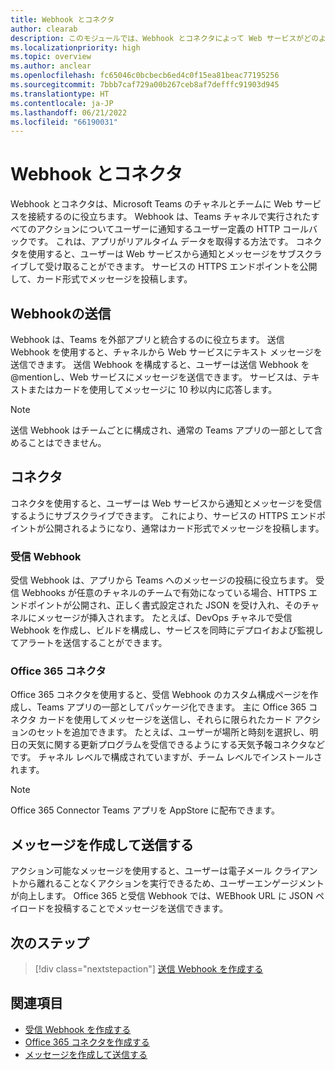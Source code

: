 ```yaml
---
title: Webhook とコネクタ
author: clearab
description: このモジュールでは、Webhook とコネクタによって Web サービスがどのように Teams クライアントに接続されるかについて説明します。
ms.localizationpriority: high
ms.topic: overview
ms.author: anclear
ms.openlocfilehash: fc65046c0bcbecb6ed4c0f15ea81beac77195256
ms.sourcegitcommit: 7bbb7caf729a00b267ceb8af7defffc91903d945
ms.translationtype: HT
ms.contentlocale: ja-JP
ms.lasthandoff: 06/21/2022
ms.locfileid: "66190031"
---
```

# <a name="webhooks-and-connectors"></a>Webhook とコネクタ

Webhook とコネクタは、Microsoft Teams のチャネルとチームに Web サービスを接続するのに役立ちます。 Webhook は、Teams チャネルで実行されたすべてのアクションについてユーザーに通知するユーザー定義の HTTP コールバックです。 これは、アプリがリアルタイム データを取得する方法です。 コネクタを使用すると、ユーザーは Web サービスから通知とメッセージをサブスクライブして受け取ることができます。 サービスの HTTPS エンドポイントを公開して、カード形式でメッセージを投稿します。

## <a name="outgoing-webhooks"></a>Webhookの送信

Webhook は、Teams を外部アプリと統合するのに役立ちます。 送信 Webhook を使用すると、チャネルから Web サービスにテキスト メッセージを送信できます。 送信 Webhook を構成すると、ユーザーは送信 Webhook を@mentionし、Web サービスにメッセージを送信できます。 サービスは、テキストまたはカードを使用してメッセージに 10 秒以内に応答します。

> [!NOTE]
> 送信 Webhook はチームごとに構成され、通常の Teams アプリの一部として含めることはできません。

## <a name="connectors"></a>コネクタ

コネクタを使用すると、ユーザーは Web サービスから通知とメッセージを受信するようにサブスクライブできます。 これにより、サービスの HTTPS エンドポイントが公開されるようになり、通常はカード形式でメッセージを投稿します。

### <a name="incoming-webhooks"></a>受信 Webhook

受信 Webhook は、アプリから Teams へのメッセージの投稿に役立ちます。 受信 Webhooks が任意のチャネルのチームで有効になっている場合、HTTPS エンドポイントが公開され、正しく書式設定された JSON を受け入れ、そのチャネルにメッセージが挿入されます。 たとえば、DevOps チャネルで受信 Webhook を作成し、ビルドを構成し、サービスを同時にデプロイおよび監視してアラートを送信することができます。

### <a name="office-365-connectors"></a>Office 365 コネクタ

Office 365 コネクタを使用すると、受信 Webhook のカスタム構成ページを作成し、Teams アプリの一部としてパッケージ化できます。 主に Office 365 コネクタ カードを使用してメッセージを送信し、それらに限られたカード アクションのセットを追加できます。 たとえば、ユーザーが場所と時刻を選択し、明日の天気に関する更新プログラムを受信できるようにする天気予報コネクタなどです。 チャネル レベルで構成されていますが、チーム レベルでインストールされます。

> [!NOTE]
> Office 365 Connector Teams アプリを AppStore に配布できます。

## <a name="create-and-send-messages"></a>メッセージを作成して送信する

アクション可能なメッセージを使用すると、ユーザーは電子メール クライアントから離れることなくアクションを実行できるため、ユーザーエンゲージメントが向上します。 Office 365 と受信 Webhook では、WEBhook URL に JSON ペイロードを投稿することでメッセージを送信できます。

## <a name="next-step"></a>次のステップ

> [!div class="nextstepaction"]
> [送信 Webhook を作成する](~/webhooks-and-connectors/how-to/add-outgoing-webhook.md)

## <a name="see-also"></a>関連項目

* [受信 Webhook を作成する](~/webhooks-and-connectors/how-to/add-incoming-webhook.md)
* [Office 365 コネクタを作成する](~/webhooks-and-connectors/how-to/connectors-creating.md)
* [メッセージを作成して送信する](~/webhooks-and-connectors/how-to/connectors-using.md)
